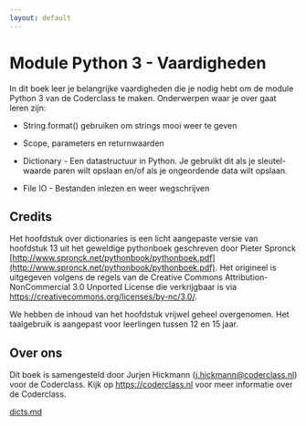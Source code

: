 ```yaml
---
layout: default
---
```


# Module Python 3 - Vaardigheden

In dit boek leer je belangrijke vaardigheden die je nodig hebt om de module Python 3 van de Coderclass te maken. Onderwerpen waar je over gaat leren zijn:

* String.format() gebruiken om strings mooi weer te geven

* Scope, parameters en returnwaarden

* Dictionary - Een datastructuur in Python. Je gebruikt dit als je sleutel-waarde paren wilt opslaan en/of als je ongeordende data wilt opslaan.

* File IO - Bestanden inlezen en weer wegschrijven


## Credits
Het hoofdstuk over dictionaries is een licht aangepaste versie van hoofdstuk 13 uit het geweldige pythonboek geschreven door Pieter Spronck [http://www.spronck.net/pythonbook/pythonboek.pdf](http://www.spronck.net/pythonbook/pythonboek.pdf). Het origineel is uitgegeven volgens de regels van de Creative Commons Attribution-NonCommercial 3.0 Unported License die verkrijgbaar is via https://creativecommons.org/licenses/by-nc/3.0/.

We hebben de inhoud van het hoofdstuk vrijwel geheel overgenomen. Het taalgebruik is aangepast voor leerlingen tussen 12 en 15 jaar.

## Over ons
Dit boek is samengesteld door Jurjen Hickmann (j.hickmann@coderclass.nl) voor de Coderclass. Kijk op https://coderclass.nl voor meer informatie over de Coderclass.

[dicts.md](dicts.md)
